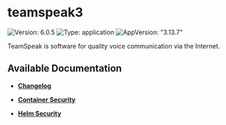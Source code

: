 # teamspeak3

![Version: 6.0.5](https://img.shields.io/badge/Version-6.0.5-informational?style=flat-square) ![Type: application](https://img.shields.io/badge/Type-application-informational?style=flat-square) ![AppVersion: "3.13.7"](https://img.shields.io/badge/AppVersion-"3.13.7"-informational?style=flat-square)

TeamSpeak is software for quality voice communication via the Internet.

## Available Documentation

- [**Changelog**](CHANGELOG)

- [**Container Security**](container-security)

- [**Helm Security**](helm-security)

